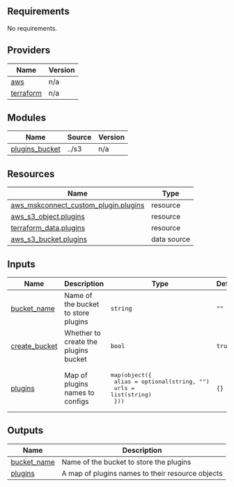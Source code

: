 <!-- BEGIN_TF_DOCS -->
## Requirements

No requirements.

## Providers

| Name | Version |
|------|---------|
| <a name="provider_aws"></a> [aws](#provider\_aws) | n/a |
| <a name="provider_terraform"></a> [terraform](#provider\_terraform) | n/a |

## Modules

| Name | Source | Version |
|------|--------|---------|
| <a name="module_plugins_bucket"></a> [plugins\_bucket](#module\_plugins\_bucket) | ../s3 | n/a |

## Resources

| Name | Type |
|------|------|
| [aws_mskconnect_custom_plugin.plugins](https://registry.terraform.io/providers/hashicorp/aws/latest/docs/resources/mskconnect_custom_plugin) | resource |
| [aws_s3_object.plugins](https://registry.terraform.io/providers/hashicorp/aws/latest/docs/resources/s3_object) | resource |
| [terraform_data.plugins](https://registry.terraform.io/providers/hashicorp/terraform/latest/docs/resources/data) | resource |
| [aws_s3_bucket.plugins](https://registry.terraform.io/providers/hashicorp/aws/latest/docs/data-sources/s3_bucket) | data source |

## Inputs

| Name | Description | Type | Default | Required |
|------|-------------|------|---------|:--------:|
| <a name="input_bucket_name"></a> [bucket\_name](#input\_bucket\_name) | Name of the bucket to store plugins | `string` | `""` | no |
| <a name="input_create_bucket"></a> [create\_bucket](#input\_create\_bucket) | Whether to create the plugins bucket | `bool` | `true` | no |
| <a name="input_plugins"></a> [plugins](#input\_plugins) | Map of plugins names to configs | <pre>map(object({<br/>    alias = optional(string, "")<br/>    urls  = list(string)<br/>  }))</pre> | `{}` | no |

## Outputs

| Name | Description |
|------|-------------|
| <a name="output_bucket_name"></a> [bucket\_name](#output\_bucket\_name) | Name of the bucket to store the plugins |
| <a name="output_plugins"></a> [plugins](#output\_plugins) | A map of plugins names to their resource objects |
<!-- END_TF_DOCS -->